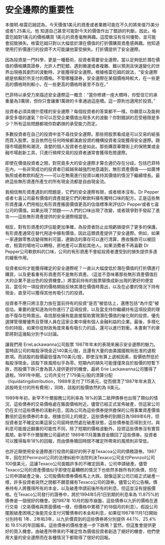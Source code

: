 # 安全邊際的重要性

本傑明.格雷厄姆認為，今天價值1美元的資產或者業務可能在不久的將來值75美分或者1.25美元。他
知道自己甚至可能對今天的價值作出了錯誤的判斷。因此，格雷厄姆對1美元的價格購買 1美元的資產毫無興趣。這麼做沒有任何優勢，並可能會招致損失。格雷厄姆只對以大幅低於潛在價值的打折價購買資產感興趣。他知道使用打折價進行的投資不大可能讓他蒙受損失。打折價提供了安全邊際。

因為投資是一門科學，更是一種藝術，投資者需要安全邊際。當以足夠低於潛在價值的價格購買證券，允許人們犯錯，遇到黴運或者複雜、難以預測且快速變化的世界出現極其劇烈的波動時，才能獲得安全邊際。根據格雷厄姆的說法，“安全邊際總是依賴於所支付的價格。不管哪種證券，安全邊際在某個價格時較大，在一些更高的價格時則較小，在一些更高的價格時甚至不存在。”

巴菲特以承受力來描述安全邊際這一概念：“當你修建一座大橋時，你堅信它的承重量為3萬磅，但你只會讓重1萬磅的卡車通過這座橋。這一原則也適用於投資。”

投資者必須具備什麼樣的安全邊際？每個投資者的答案都不一樣。你願意以及能夠承受多壞的運氣？你可以忍受企業價值出現多大的波動？你對錯誤的忍受極限是多少？所有這些問題都視你對虧損的承受能力而定。

多數投資者在自己的投資中並不尋找安全邊際。那些把股票看成是可以交易的紙張而買入股票，並且依然在任何時候都滿倉投資的機構投資者沒能獲得安全邊際。跟隨市場趨勢和潮流，貪婪的個人投資者也是如此。那些購買華爾街上的保險業或金融市場創新工具，只進行槓桿交易的投資者通常會獲得危險邊際。

即使在價值投資者之間，對究竟多大的安全邊際才算合適仍存在分歧。包括巴菲特在內，一些非常成功的投資者已經越來越強烈地意識到，無形資產價值——如廣博執照或者軟飲料配方——可以在無需進行投資以維持其價值的情況下繼續增長。最終這些無形資產所產生的所有現金流都是自由現金流。

我相信無形資產遇到的問題是，它們的安全邊際有限，或者根本沒有。Dr Pepper或者七喜公司最有價值的資產就是它們的軟飲料擁有獨特口味的配方。正是這些無形資產讓人們用相比有形資產賬面價值更高的估值標準來評估Dr Pepper或者七喜公司的價值。如果出現了問題——人們的口味出現了改變，或者競爭對手發起了進攻——這些無形資產提供的安全邊際相當低。

相反，對有形資產的評估能更加準確，為投資者防止出現虧損提供了更多的保護。有形資產通常在替代用途中擁有價值，因此這類資產提供了安全邊際。例如，如果一家連鎖零售店變得無利可圖，連鎖店的庫存可以進行清算，應收賬款可以被回收，租賃的場地可以轉租，房地產可以賣給其他人。如果消費者不再喜歡 Dr Pepper公司軟飲料的口味，公司的有形資產不會給投資者遭受到的損失提供多達的緩衝作用。

投資者如何才能獲得確定的安全邊際呢？一直以大幅度低於潛在價值的打折價進行購買，以及更看重有形資產而不是無形資產。（這並不意味著那些無形資產價值巨大的企業不是出色的投資機會。）將當前持有的股票替換成新出現的更好的便宜貨。當任何一項投資的價格開始反映其潛在價值時賣出，以及在必要的情況下持有現金，直至可以獲得其他有吸引力的投資。

投資者不應只將注意力放在當前持有的投資“是否”被低估上，還應包括“為什麼”被低估。重要的是知道為何你進行了這項投資，以及當支持你繼續持有這項投資的理由不復存在時賣出。尋找那些擁有能直接幫助實現潛在價值的催化劑的投資，優先選擇管理層優秀且管理人員在這家企業中擁有個人金融利益的企業。最後，多樣化你的持股，如果你從財政角度來看有吸引力的話，還可以進行對衝。本書剩下的章節將對這幾點分別予以討論。

讓我們用 ErieLackawanna公司股票 1987年年末的表現來展示安全邊際的魅力。當時該公司的每股淨現金近140美元/股，且還有大量的由美國國稅局批准的退稅款項。而該股的股價最低僅為110美元/股，即使沒有算上退稅因素，股價依然低於每股淨現金。該股下跌風險似乎為零。短期內的損失可能僅僅來自於股價的短暫下跌，而股價下跌只會為買入提供更好的機會。最終 Erie Lackawanna公司獲得了退稅。1991年中期，公司共支付了179美元/股的清算分配（liquidatingdistribution，1988年支付了115美元，從而償清了1987年年末買入該股時支付的所有費用），同時，該股的股價依然約為 8美元。

1989年年初，新罕不什爾服務公司利率為 18%的第二抵押債券也出現了類似的情況，這些債券的交易價格處在賬面價格附近。儘管已經正式宣佈破產，但這家公司仍在支付這些債券的活動利息，因為公司為這些債券提供擔保的公用事業資產價值數倍於這些債券的本金。根據合同上的規定，這些債券的到期日為1989年6月，但投資者並不確定如果這家公司屆時依然處在破產狀態，這些債券能否得到支付。與利息可能接近翻番的可能性不同，除了短期的價格波動外，投資這些債券沒有實質風險。新罕不什爾服務公司最終於 1989年11月籌集資金贖回了這些債券。投資者可以獲得每年18%的回報，而由債券贖回時間不確定所帶來的風險則非常低。

也許近期使用安全邊際進行投資的最好的例子是Texacoa公司的債務證券。1987年，因在於Pernnzoil公司的法律糾紛中法院判決Texaco公司支付Pennzoil公司100億美元，這讓Texaco公司面臨許多的不確定因素，公司申請破產。儘管 Texaco公司的資產價值似乎即使在最糟糕的情況下也依然多餘所有的負債，但在公司申請破產之後，公司股價和債券價格馬上大跌。就像這家公司已經正式破產一樣，許多投資者突然之間都不願意擁有Texaco公司的證券。儘管公司公告稱，債券持有人將獲得所有的本金，以及破產申請前後所有的利息，但這並沒有提振價格。在Texaco公司發行的證券中，將於1994年5月1日到期的利息率為 11.875%的債券是一個很好的機會。因1987年 10月的股市崩盤，這些債券以九折的價格在進行交易（交易價格與票面價格一樣，但價格中累積了約18個月的利息）。假設公司擺脫破產困境之後能完全支付河蟹債券的本金和利息，如果從1987年11月1日開始分別持有 1年、2年和3年，以九折價買到的這些債券將分別提供 44.1%、25.4%和 19.5%的年回報率。這些債券的價格會進一步下跌嗎？當然，但這隻會提供更好的買入機會。由破產所帶來的不確定性為價值投資者創造了絕好的機會，他們使用大量的安全邊際而在各種情況下都取得了很好的回報。
